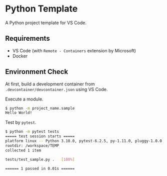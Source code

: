 # Python Template

A Python project template for VS Code.

## Requirements

- VS Code (with `Remote - Containers` extension by Microsoft)
- Docker

## Environment Check

At first, build a development container from `.devcontainer/devcontainer.json` using VS Code.

Execute a module.

```sh
$ python -m project_name.sample
Hello World!
```

Test by `pytest`.

```sh
$ python -m pytest tests
===== test session starts =====
platform linux -- Python 3.10.0, pytest-6.2.5, py-1.11.0, pluggy-1.0.0
rootdir: /workspace/TEMP
collected 1 item

tests/test_sample.py .   [100%]

====== 1 passed in 0.01s ======
```

